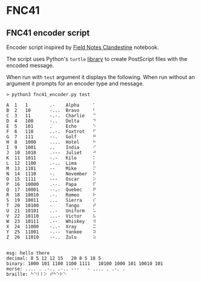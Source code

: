 # FNC41

## FNC41 encoder script

Encoder script inspired by [Field Notes Clandestine](https://fieldnotesbrand.com/products/clandestine) notebook.

The script uses Python's `turtle` [library](https://docs.python.org/3/library/turtle.html) to create PostScript files with the encoded message.

When run with `test` argument it displays the following. When run without an argument it prompts for an encoder type and message.

```
> python3 fnc41_encoder.py test

A  1   1        .-    Alpha     ⠁
B  2   10       -...  Bravo     ⠃
C  3   11       -.-.  Charlie   ⠉
D  4   100      -..   Delta     ⠙
E  5   101      .     Echo      ⠑
F  6   110      ..-.  Foxtrot   ⠋
G  7   111      --.   Golf      ⠛
H  8   1000     ....  Hotel     ⠓
I  9   1001     ..    India     ⠊
J  10  1010     .---  Juliet    ⠚
K  11  1011     -.-   Kilo      ⠅
L  12  1100     .-..  Lima      ⠇
M  13  1101     --    Mike      ⠍
N  14  1110     -.    November  ⠝
O  15  1111     ---   Oscar     ⠕
P  16  10000    .--.  Papa      ⠏
Q  17  10001    --.-  Quebec    ⠟
R  18  10010    .-.   Romeo     ⠗
S  19  10011    ...   Sierra    ⠎
T  20  10100    -     Tango     ⠞
U  21  10101    ..-   Uniform   ⠥
V  22  10110    ...-  Victor    ⠧
W  23  10111    .--   Whiskey   ⠺
X  24  11000    -..-  Xray      ⠭
Y  25  11001    -.--  Yankee    ⠽
Z  26  11010    --..  Zulu      ⠵


msg: hello there
decimal: 8 5 12 12 15   20 8 5 18 5
binary: 1000 101 1100 1100 1111   10100 1000 101 10010 101
morse: .... . .-.. .-.. ---   - .... . .-. .
braille: ⠓⠑⠇⠇⠕ ⠞⠓⠑⠗⠑
```